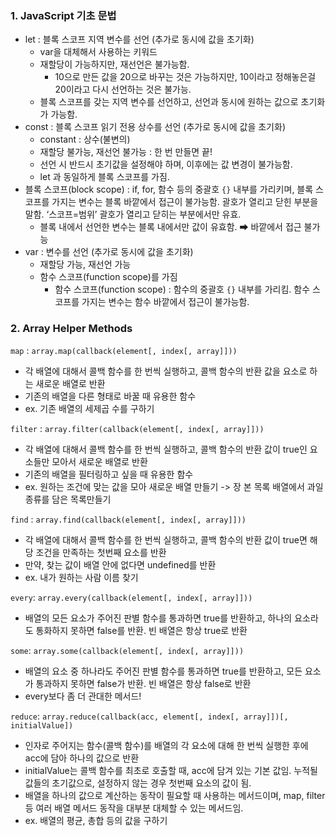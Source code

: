 
<h3> 1. JavaScript 기초 문법 </h3>

- let : 블록 스코프 지역 변수를 선언 (추가로 동시에 값을 초기화)
    - var을 대체해서 사용하는 키워드
    - 재할당이 가능하지만, 재선언은 불가능함.
        - 10으로 만든 값을 20으로 바꾸는 것은 가능하지만, 10이라고 정해놓은걸 20이라고 다시 선언하는 것은 불가능.
    - 블록 스코프를 갖는 지역 변수를 선언하고, 선언과 동시에 원하는 값으로 초기화가 가능함.
- const : 블록 스코프 읽기 전용 상수를 선언 (추가로 동시에 값을 초기화)
    - constant : 상수(불변의)
    - 재할당 불가능, 재선언 불가능 : 한 번 만들면 끝!
    - 선언 시 반드시 초기값을 설정해야 하며, 이후에는 값 변경이 불가능함.
    - let 과 동일하게 블록 스코프를 가짐.
- 블록 스코프(block scope) : if, for, 함수 등의 중괄호 `{}` 내부를 가리키며, 블록 스코프를 가지는 변수는 블록 바깥에서 접근이 불가능함. 괄호가 열리고 닫힌 부분을 말함. ‘스코프=범위’ 괄호가 열리고 닫히는 부분에서만 유효.
    - 블록 내에서 선언한 변수는 블록 내에서만 값이 유효함. ➡ 바깥에서 접근 불가능
- var : 변수를 선언 (추가로 동시에 값을 초기화)
    - 재할당 가능, 재선언 가능
    - 함수 스코프(function scope)를 가짐
        - 함수 스코프(function scope) : 함수의 중괄호 `{}` 내부를 가리킴. 함수 스코프를 가지는 변수는 함수 바깥에서 접근이 불가능함.


<h3> 2. Array Helper Methods </h3>

`map` : `array.map(callback(element[, index[, array]]))` <br>
- 각 배열에 대해서 콜백 함수를 한 번씩 실행하고, 콜백 함수의 반환 값을 요소로 하는 새로운 배열로 반환
- 기존의 배열을 다른 형태로 바꿀 때 유용한 함수
- ex. 기존 배열의 세제곱 수를 구하기

`filter` : `array.filter(callback(element[, index[, array]]))` <br>
- 각 배열에 대해서 콜백 함수를 한 번씩 실행하고, 콜백 함수의 반환 값이 true인 요소들만 모아서 새로운 배열로 반환
- 기존의 배열을 필터링하고 싶을 때 유용한 함수
- ex. 원하는 조건에 맞는 값을 모아 새로운 배열 만들기 -> 장 본 목록 배열에서 과일 종류를 담은 목록만들기

`find` : `array.find(callback(element[, index[, array]]))` <br>
- 각 배열에 대해서 콜백 함수를 한 번씩 실행하고, 콜백 함수의 반환 값이 true면 해당 조건을 만족하는 첫번째 요소를 반환
- 만약, 찾는 값이 배열 안에 없다면 undefined를 반환
- ex. 내가 원하는 사람 이름 찾기

`every`: `array.every(callback(element[, index[, array]]))` <br>
- 배열의 모든 요소가 주어진 판별 함수를 통과하면 true를 반환하고, 하나의 요소라도 통화하지 못하면 false를 반환. 빈 배열은 항상 true로 반환

`some`: `array.some(callback(element[, index[, array]]))` <br>
- 배열의 요소 중 하나라도 주어진 판별 함수를 통과하면 true를 반환하고, 모든 요소가 통과하지 못하면 false가 반환. 빈 배열은 항상 false로 반환
- every보다 좀 더 관대한 메서드!

`reduce`: `array.reduce(callback(acc, element[, index[, array]])[, initialValue])` <br>
- 인자로 주어지는 함수(콜백 함수)를 배열의 각 요소에 대해 한 번씩 실행한 후에 acc에 담아 하나의 값으로 반환
- initialValue는 콜백 함수를 최초로 호출할 때, acc에 담겨 있는 기본 값임. 누적될 값들의 초기값으로, 설정하지 않는 경우 첫번째 요소의 값이 됨.
- 배열을 하나의 값으로 계산하는 동작이 필요할 때 사용하는 메서드이며, map, filter 등 여러 배열 메서드 동작을 대부분 대체할 수 있는 메서드임.
- ex. 배열의 평균, 총합 등의 값을 구하기